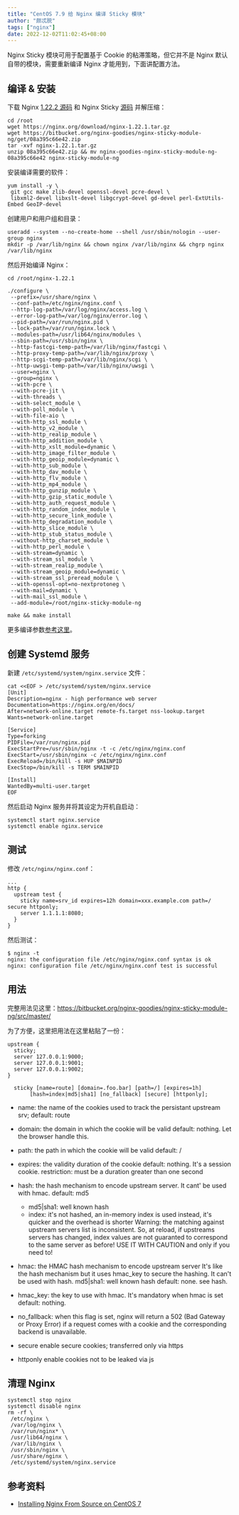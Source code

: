 ```yaml
---
title: "CentOS 7.9 给 Nginx 编译 Sticky 模块"
author: "颇忒脱"
tags: ["nginx"]
date: 2022-12-02T11:02:45+08:00
---
```


<!--more-->

Nginx Sticky 模块可用于配置基于 Cookie 的粘滞策略，但它并不是 Nginx 默认自带的模块，需要重新编译 Nginx 才能用到，下面讲配置方法。

## 编译 & 安装

下载 Nginx [1.22.2 源码][1] 和 Nginx Sticky [源码][2] 并解压缩：

```shell
cd /root
wget https://nginx.org/download/nginx-1.22.1.tar.gz
wget https://bitbucket.org/nginx-goodies/nginx-sticky-module-ng/get/08a395c66e42.zip
tar -xvf nginx-1.22.1.tar.gz
unzip 08a395c66e42.zip && mv nginx-goodies-nginx-sticky-module-ng-08a395c66e42 nginx-sticky-module-ng
```

安装编译需要的软件：

```shell
yum install -y \
 git gcc make zlib-devel openssl-devel pcre-devel \
 libxml2-devel libxslt-devel libgcrypt-devel gd-devel perl-ExtUtils-Embed GeoIP-devel
```

创建用户和用户组和目录：

```shell
useradd --system --no-create-home --shell /usr/sbin/nologin --user-group nginx
mkdir -p /var/lib/nginx && chown nginx /var/lib/nginx && chgrp nginx /var/lib/nginx
```

然后开始编译 Nginx：

```shell
cd /root/nginx-1.22.1

./configure \
 --prefix=/usr/share/nginx \
 --conf-path=/etc/nginx/nginx.conf \
 --http-log-path=/var/log/nginx/access.log \
 --error-log-path=/var/log/nginx/error.log \
 --pid-path=/var/run/nginx.pid \
 --lock-path=/var/run/nginx.lock \
 --modules-path=/usr/lib64/nginx/modules \
 --sbin-path=/usr/sbin/nginx \
 --http-fastcgi-temp-path=/var/lib/nginx/fastcgi \
 --http-proxy-temp-path=/var/lib/nginx/proxy \
 --http-scgi-temp-path=/var/lib/nginx/scgi \
 --http-uwsgi-temp-path=/var/lib/nginx/uwsgi \
 --user=nginx \
 --group=nginx \
 --with-pcre \
 --with-pcre-jit \
 --with-threads \
 --with-select_module \
 --with-poll_module \
 --with-file-aio \
 --with-http_ssl_module \
 --with-http_v2_module \
 --with-http_realip_module \
 --with-http_addition_module \
 --with-http_xslt_module=dynamic \
 --with-http_image_filter_module \
 --with-http_geoip_module=dynamic \
 --with-http_sub_module \
 --with-http_dav_module \
 --with-http_flv_module \
 --with-http_mp4_module \
 --with-http_gunzip_module \
 --with-http_gzip_static_module \
 --with-http_auth_request_module \
 --with-http_random_index_module \
 --with-http_secure_link_module \
 --with-http_degradation_module \
 --with-http_slice_module \
 --with-http_stub_status_module \
 --without-http_charset_module \
 --with-http_perl_module \
 --with-stream=dynamic \
 --with-stream_ssl_module \
 --with-stream_realip_module \
 --with-stream_geoip_module=dynamic \
 --with-stream_ssl_preread_module \
 --with-openssl-opt=no-nextprotoneg \
 --with-mail=dynamic \
 --with-mail_ssl_module \
 --add-module=/root/nginx-sticky-module-ng

make && make install
```

更多编译参数[参考这里][3]。

## 创建 Systemd 服务

新建 `/etc/systemd/system/nginx.service` 文件：

```
cat <<EOF > /etc/systemd/system/nginx.service
[Unit]
Description=nginx - high performance web server
Documentation=https://nginx.org/en/docs/
After=network-online.target remote-fs.target nss-lookup.target
Wants=network-online.target

[Service]
Type=forking
PIDFile=/var/run/nginx.pid
ExecStartPre=/usr/sbin/nginx -t -c /etc/nginx/nginx.conf
ExecStart=/usr/sbin/nginx -c /etc/nginx/nginx.conf
ExecReload=/bin/kill -s HUP $MAINPID
ExecStop=/bin/kill -s TERM $MAINPID

[Install]
WantedBy=multi-user.target
EOF
```

然后启动 Nginx 服务并将其设定为开机自启动：

```shell
systemctl start nginx.service
systemctl enable nginx.service
```
## 测试

修改 `/etc/nginx/nginx.conf`：

```nginx
...
http {
  upstream test {
    sticky name=srv_id expires=12h domain=xxx.example.com path=/ secure httponly;
    server 1.1.1.1:8080;
  }
}
```

然后测试：

```shell
$ nginx -t
nginx: the configuration file /etc/nginx/nginx.conf syntax is ok
nginx: configuration file /etc/nginx/nginx.conf test is successful
```

## 用法

完整用法见这里：https://bitbucket.org/nginx-goodies/nginx-sticky-module-ng/src/master/

为了方便，这里把用法在这里粘贴了一份：


    upstream {
      sticky;
      server 127.0.0.1:9000;
      server 127.0.0.1:9001;
      server 127.0.0.1:9002;
    }

	  sticky [name=route] [domain=.foo.bar] [path=/] [expires=1h] 
           [hash=index|md5|sha1] [no_fallback] [secure] [httponly];
  
  
- name:    the name of the cookies used to track the persistant upstream srv; 
  default: route

- domain:  the domain in which the cookie will be valid
  default: nothing. Let the browser handle this.

- path:    the path in which the cookie will be valid
  default: /

- expires: the validity duration of the cookie
  default: nothing. It's a session cookie.
  restriction: must be a duration greater than one second

- hash:    the hash mechanism to encode upstream server. It cant' be used with hmac.
  default: md5

    - md5|sha1: well known hash
    - index:    it's not hashed, an in-memory index is used instead, it's quicker and the overhead is shorter
    Warning: the matching against upstream servers list
    is inconsistent. So, at reload, if upstreams servers
    has changed, index values are not guaranted to
    correspond to the same server as before!
    USE IT WITH CAUTION and only if you need to!
 
- hmac:    the HMAC hash mechanism to encode upstream server
    It's like the hash mechanism but it uses hmac_key
    to secure the hashing. It can't be used with hash.
    md5|sha1: well known hash
    default: none. see hash.

- hmac_key: the key to use with hmac. It's mandatory when hmac is set
           default: nothing.

- no_fallback: when this flag is set, nginx will return a 502 (Bad Gateway or
              Proxy Error) if a request comes with a cookie and the
              corresponding backend is unavailable.

- secure    enable secure cookies; transferred only via https
- httponly  enable cookies not to be leaked via js

## 清理 Nginx

```shell
systemctl stop nginx
systemctl disable nginx
rm -rf \
 /etc/nginx \
 /var/log/nginx \
 /var/run/nginx* \
 /usr/lib64/nginx \
 /var/lib/nginx \
 /usr/sbin/nginx \
 /usr/share/nginx \
 /etc/systemd/system/nginx.service
```

## 参考资料

- [Installing Nginx From Source on CentOS 7][4]

[1]: https://nginx.org/en/download.html
[2]: https://bitbucket.org/nginx-goodies/nginx-sticky-module-ng/downloads/
[3]: https://nginx.org/en/docs/configure.html
[4]: https://tylersguides.com/guides/installing-nginx-from-source-on-centos-7/

